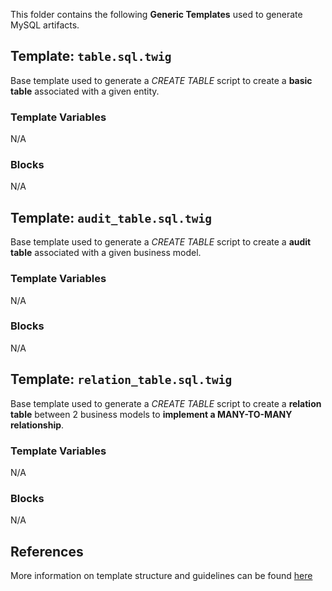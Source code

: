 This folder contains the following **Generic Templates** used to generate MySQL artifacts.

## Template: `table.sql.twig`
Base template used to generate a *CREATE TABLE* script to create a **basic table** associated with a given entity.

### Template Variables
N/A
   
### Blocks
N/A

## Template: `audit_table.sql.twig`
Base template used to generate a *CREATE TABLE* script to create a **audit table** associated with a given business model.

### Template Variables
N/A
   
### Blocks
N/A

## Template: `relation_table.sql.twig`
Base template used to generate a *CREATE TABLE* script to create a **relation table** between 2 business models to **implement a MANY-TO-MANY relationship**.

### Template Variables
N/A
   
### Blocks
N/A

## References
More information on template structure and guidelines can be found [here](../../../../doc/StructureAndGuidelines.md)
